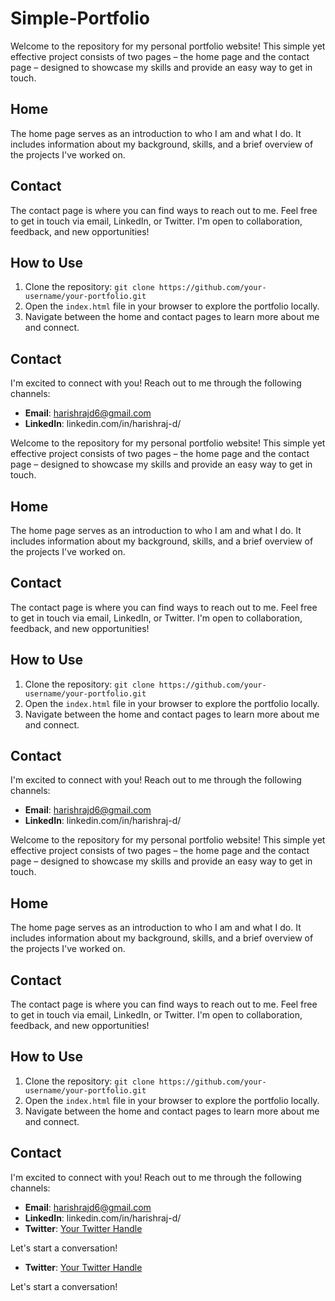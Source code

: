 # Simple-Portfolio

Welcome to the repository for my personal portfolio website! This simple yet effective project consists of two pages – the home page and the contact page – designed to showcase my skills and provide an easy way to get in touch.

## Home

The home page serves as an introduction to who I am and what I do. It includes information about my background, skills, and a brief overview of the projects I've worked on.

## Contact

The contact page is where you can find ways to reach out to me. Feel free to get in touch via email, LinkedIn, or Twitter. I'm open to collaboration, feedback, and new opportunities!

## How to Use

1. Clone the repository: `git clone https://github.com/your-username/your-portfolio.git`
2. Open the `index.html` file in your browser to explore the portfolio locally.
3. Navigate between the home and contact pages to learn more about me and connect.

## Contact

I'm excited to connect with you! Reach out to me through the following channels:

- **Email**: harishrajd6@gmail.com
- **LinkedIn**: linkedin.com/in/harishraj-d/

Welcome to the repository for my personal portfolio website! This simple yet effective project consists of two pages – the home page and the contact page – designed to showcase my skills and provide an easy way to get in touch.

## Home

The home page serves as an introduction to who I am and what I do. It includes information about my background, skills, and a brief overview of the projects I've worked on.

## Contact

The contact page is where you can find ways to reach out to me. Feel free to get in touch via email, LinkedIn, or Twitter. I'm open to collaboration, feedback, and new opportunities!

## How to Use

1. Clone the repository: `git clone https://github.com/your-username/your-portfolio.git`
2. Open the `index.html` file in your browser to explore the portfolio locally.
3. Navigate between the home and contact pages to learn more about me and connect.

## Contact

I'm excited to connect with you! Reach out to me through the following channels:

- **Email**: harishrajd6@gmail.com
- **LinkedIn**: linkedin.com/in/harishraj-d/

Welcome to the repository for my personal portfolio website! This simple yet effective project consists of two pages – the home page and the contact page – designed to showcase my skills and provide an easy way to get in touch.

## Home

The home page serves as an introduction to who I am and what I do. It includes information about my background, skills, and a brief overview of the projects I've worked on.

## Contact

The contact page is where you can find ways to reach out to me. Feel free to get in touch via email, LinkedIn, or Twitter. I'm open to collaboration, feedback, and new opportunities!

## How to Use

1. Clone the repository: `git clone https://github.com/your-username/your-portfolio.git`
2. Open the `index.html` file in your browser to explore the portfolio locally.
3. Navigate between the home and contact pages to learn more about me and connect.

## Contact

I'm excited to connect with you! Reach out to me through the following channels:

- **Email**: harishrajd6@gmail.com
- **LinkedIn**: linkedin.com/in/harishraj-d/
- **Twitter**: [Your Twitter Handle](link-to-twitter)

Let's start a conversation!

- **Twitter**: [Your Twitter Handle](link-to-twitter)


Let's start a conversation!
